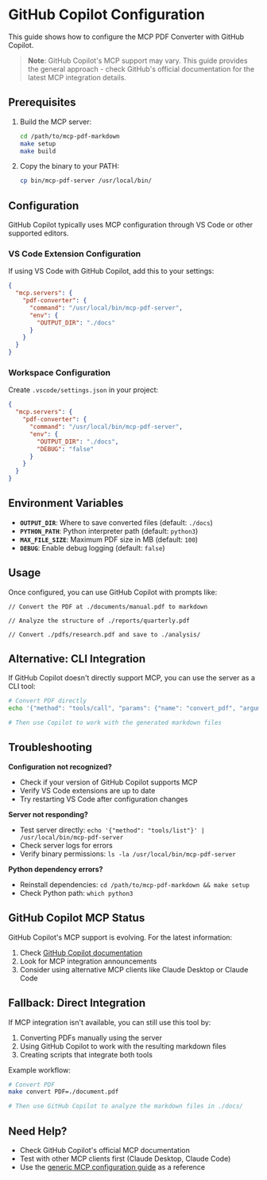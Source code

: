 # GitHub Copilot Configuration

This guide shows how to configure the MCP PDF Converter with GitHub Copilot.

> **Note**: GitHub Copilot's MCP support may vary. This guide provides the general approach - check GitHub's official documentation for the latest MCP integration details.

## Prerequisites

1. Build the MCP server:
   ```bash
   cd /path/to/mcp-pdf-markdown
   make setup
   make build
   ```

2. Copy the binary to your PATH:
   ```bash
   cp bin/mcp-pdf-server /usr/local/bin/
   ```

## Configuration

GitHub Copilot typically uses MCP configuration through VS Code or other supported editors.

### VS Code Extension Configuration

If using VS Code with GitHub Copilot, add this to your settings:

```json
{
  "mcp.servers": {
    "pdf-converter": {
      "command": "/usr/local/bin/mcp-pdf-server",
      "env": {
        "OUTPUT_DIR": "./docs"
      }
    }
  }
}
```

### Workspace Configuration

Create `.vscode/settings.json` in your project:

```json
{
  "mcp.servers": {
    "pdf-converter": {
      "command": "/usr/local/bin/mcp-pdf-server",
      "env": {
        "OUTPUT_DIR": "./docs",
        "DEBUG": "false"
      }
    }
  }
}
```

## Environment Variables

- **`OUTPUT_DIR`**: Where to save converted files (default: `./docs`)
- **`PYTHON_PATH`**: Python interpreter path (default: `python3`)
- **`MAX_FILE_SIZE`**: Maximum PDF size in MB (default: `100`)
- **`DEBUG`**: Enable debug logging (default: `false`)

## Usage

Once configured, you can use GitHub Copilot with prompts like:

```
// Convert the PDF at ./documents/manual.pdf to markdown
```

```
// Analyze the structure of ./reports/quarterly.pdf
```

```
// Convert ./pdfs/research.pdf and save to ./analysis/
```

## Alternative: CLI Integration

If GitHub Copilot doesn't directly support MCP, you can use the server as a CLI tool:

```bash
# Convert PDF directly
echo '{"method": "tools/call", "params": {"name": "convert_pdf", "arguments": {"pdf_path": "./document.pdf"}}}' | /usr/local/bin/mcp-pdf-server

# Then use Copilot to work with the generated markdown files
```

## Troubleshooting

**Configuration not recognized?**
- Check if your version of GitHub Copilot supports MCP
- Verify VS Code extensions are up to date
- Try restarting VS Code after configuration changes

**Server not responding?**
- Test server directly: `echo '{"method": "tools/list"}' | /usr/local/bin/mcp-pdf-server`
- Check server logs for errors
- Verify binary permissions: `ls -la /usr/local/bin/mcp-pdf-server`

**Python dependency errors?**
- Reinstall dependencies: `cd /path/to/mcp-pdf-markdown && make setup`
- Check Python path: `which python3`

## GitHub Copilot MCP Status

GitHub Copilot's MCP support is evolving. For the latest information:

1. Check [GitHub Copilot documentation](https://docs.github.com/en/copilot)
2. Look for MCP integration announcements
3. Consider using alternative MCP clients like Claude Desktop or Claude Code

## Fallback: Direct Integration

If MCP integration isn't available, you can still use this tool by:

1. Converting PDFs manually using the server
2. Using GitHub Copilot to work with the resulting markdown files
3. Creating scripts that integrate both tools

Example workflow:
```bash
# Convert PDF
make convert PDF=./document.pdf

# Then use GitHub Copilot to analyze the markdown files in ./docs/
```

## Need Help?

- Check GitHub Copilot's official MCP documentation
- Test with other MCP clients first (Claude Desktop, Claude Code)
- Use the [generic MCP configuration guide](generic-mcp.md) as a reference